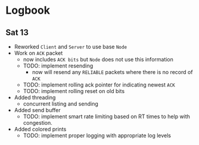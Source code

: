 # Logbook

## Sat 13

- Reworked `Client` and `Server` to use base `Node`
- Work on `ACK` packet
    - now includes `ACK bits` but `Node` does not use this information
    - TODO: implement resending
        - now will resend any `RELIABLE` packets where there is no record of `ACK`
    - TODO: implement rolling ack pointer for indicating newest `ACK`
    - TODO: implement rolling reset on old bits
- Added threading
    - concurrent listing and sending
- Added send buffer
    - TODO: implement smart rate limiting based on RT times to help with congestion.
- Added colored prints
    - TODO: implement proper logging with appropriate log levels
